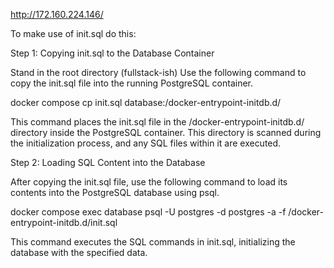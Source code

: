 http://172.160.224.146/


To make use of init.sql do this:

Step 1: Copying init.sql to the Database Container

Stand in the root directory (fullstack-ish)
Use the following command to copy the init.sql file into the running PostgreSQL container.

docker compose cp init.sql database:/docker-entrypoint-initdb.d/

This command places the init.sql file in the /docker-entrypoint-initdb.d/ directory inside the PostgreSQL container. 
This directory is scanned during the initialization process, and any SQL files within it are executed.


Step 2: Loading SQL Content into the Database

After copying the init.sql file, use the following command to load its contents into the PostgreSQL database using psql.

docker compose exec database psql -U postgres -d postgres -a -f /docker-entrypoint-initdb.d/init.sql

This command executes the SQL commands in init.sql, initializing the database with the specified data.
